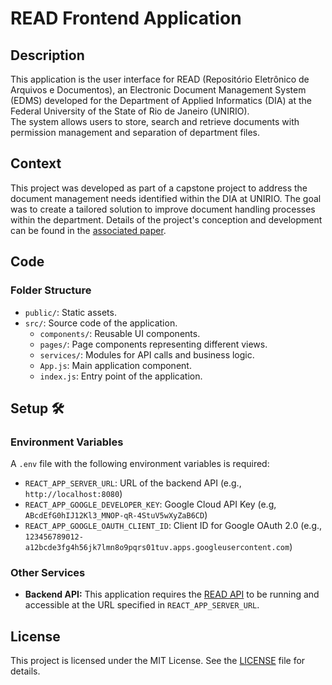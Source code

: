 # READ Frontend Application

## Description

This application is the user interface for READ (Repositório Eletrônico de Arquivos e Documentos), an Electronic Document Management System (EDMS) developed for the Department of Applied Informatics (DIA) at the Federal University of the State of Rio de Janeiro (UNIRIO).\
The system allows users to store, search and retrieve documents with permission management and separation of department files.

## Context

This project was developed as part of a capstone project to address the document management needs identified within the DIA at UNIRIO. The goal was to create a tailored solution to improve document handling processes within the department. Details of the project's conception and development can be found in the [associated paper](https://bsi.uniriotec.br/wp-content/uploads/sites/31/2024/04/202401DaviAnjosdeFaria.pdf).

## Code

### Folder Structure

- `public/`: Static assets.
- `src/`: Source code of the application.
  - `components/`: Reusable UI components.
  - `pages/`: Page components representing different views.
  - `services/`: Modules for API calls and business logic.
  - `App.js`: Main application component.
  - `index.js`: Entry point of the application.

## Setup 🛠️

### Environment Variables

A `.env` file with the following environment variables is required:
- `REACT_APP_SERVER_URL`: URL of the backend API (e.g., `http://localhost:8080`)
- `REACT_APP_GOOGLE_DEVELOPER_KEY`: Google Cloud API Key (e.g, `ABcdEfG0hIJ12Kl3_MNOP-qR-4StuV5wXyZaB6CD`)
- `REACT_APP_GOOGLE_OAUTH_CLIENT_ID`: Client ID for Google OAuth 2.0 (e.g., `123456789012-a12bcde3fg4h56jk7lmn8o9pqrs01tuv.apps.googleusercontent.com`)

### Other Services

- **Backend API:** This application requires the [READ API](https://github.com/fariadavi/read-api) to be running and accessible at the URL specified in `REACT_APP_SERVER_URL`.

## License

This project is licensed under the MIT License. See the [LICENSE](LICENSE) file for details.
